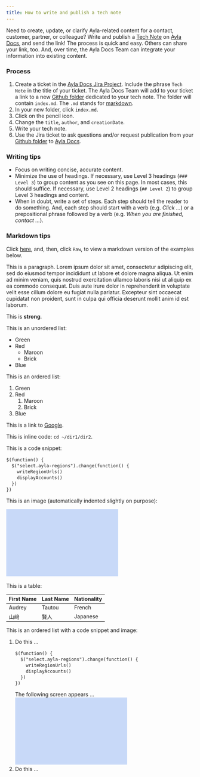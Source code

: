 ```yaml
---
title: How to write and publish a tech note
---
```


Need to create, update, or clarify Ayla-related content for a contact, customer, partner, or colleague? Write and publish a [Tech Note](https://docs.aylanetworks.com/tech-notes/) on [Ayla Docs](https://docs.aylanetworks.com/tech-notes/), and send the link! The process is quick and easy. Others can share your link, too. And, over time, the Ayla Docs Team can integrate your information into existing content.

### Process

1. Create a ticket in the [Ayla Docs Jira Project](https://aylanetworks.atlassian.net/jira/software/projects/AD/boards/135). Include the phrase `Tech Note` in the title of your ticket. The Ayla Docs Team will add to your ticket a link to a new [Github folder](https://github.com/AylaNetworks/ayla-documentation/tree/master/src/tech-notes/00000001) dedicated to your tech note. The folder will contain `index.md`. The `.md` stands for [markdown](https://guides.github.com/features/mastering-markdown). 
1. In your new folder, click `index.md`.
1. Click on the pencil icon.
1. Change the `title`, `author`, and `creationDate`.
1. Write your tech note. 
1. Use the Jira ticket to ask questions and/or request publication from your [Github folder](https://github.com/AylaNetworks/ayla-documentation/tree/master/src/tech-notes/00000001) to [Ayla Docs](https://docs.aylanetworks.com/tech-notes/00000001/).

### Writing tips

* Focus on writing concise, accurate content.
* Minimize the use of headings. If necessary, use Level 3 headings (`### Level 3`) to group content as you see on this page. In most cases, this should suffice. If necessary, use Level 2 headings (`## Level 2`) to group Level 3 headings and content.
* When in doubt, write a set of steps. Each step should tell the reader to do something. And, each step should start with a verb (e.g. *Click ...*) or a prepositional phrase followed by a verb (e.g. *When you are finished, contact ...*).

### Markdown tips

Click [here](https://github.com/AylaNetworks/ayla-documentation/blob/master/src/tech-notes/how-to-write-and-publish-a-tech-note/index.md), and, then, click `Raw`, to view a markdown version of the examples below.

This is a paragraph. Lorem ipsum dolor sit amet, consectetur adipiscing elit, sed do eiusmod tempor incididunt ut labore et dolore magna aliqua. Ut enim ad minim veniam, quis nostrud exercitation ullamco laboris nisi ut aliquip ex ea commodo consequat. Duis aute irure dolor in reprehenderit in voluptate velit esse cillum dolore eu fugiat nulla pariatur. Excepteur sint occaecat cupidatat non proident, sunt in culpa qui officia deserunt mollit anim id est laborum.

This is **strong**.

This is an unordered list:

* Green
* Red
    * Maroon
    * Brick
* Blue

This is an ordered list:

1. Green
1. Red
    1. Maroon
    1. Brick
1. Blue 

This is a link to [Google](https://www.google.com/).

This is inline code: `cd ~/dir1/dir2`.

This is a code snippet:

```
$(function() {
  $("select.ayla-regions").change(function() {
    writeRegionUrls()
    displayAccounts()
  })
})
```

This is an image (automatically indented slightly on purpose):

<img src="img-600.png" width="300" height="180">

This is a table:

|First Name|Last Name|Nationality|
|-|-|-|
|Audrey|Tautou|French|
|山﨑|賢人|Japanese|

This is an ordered list with a code snippet and image:

1. Do this ...
    ```
    $(function() {
      $("select.ayla-regions").change(function() {
        writeRegionUrls()
        displayAccounts()
      })
    })
    ```
    The following screen appears ...
    <div><img src="img-600.png" width="300" height="180"></div>
1. Do this ...